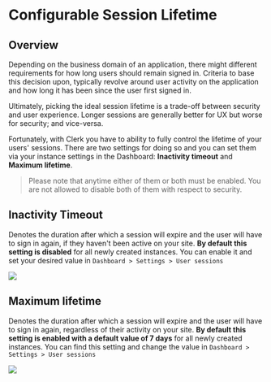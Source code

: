 # Configurable Session Lifetime

## Overview

Depending on the business domain of an application, there might different requirements for how long users should remain signed in. Criteria to base this decision upon, typically revolve around user activity on the application and how long it has been since the user first signed in.

Ultimately, picking the ideal session lifetime is a trade-off between security and user experience. Longer sessions are generally better for UX but worse for security; and vice-versa.

Fortunately, with Clerk you have to ability to fully control the lifetime of your users' sessions. There are two settings for doing so and you can set them via your instance settings in the Dashboard: **Inactivity timeout** and **Maximum lifetime**.&#x20;

> Please note that anytime either of them or both must be enabled. You are not allowed to disable both of them with respect to security.

## Inactivity Timeout

Denotes the duration after which a session will expire and the user will have to sign in again, if they haven't been active on your site. **By default this setting is disabled** for all newly created instances. You can enable it and set your desired value in `Dashboard > Settings > User sessions`

![](../.gitbook/assets/session\_inactivity\_timeout.png)

## Maximum lifetime

Denotes the duration after which a session will expire and the user will have to sign in again, regardless of their activity on your site. **By default this setting is enabled with a default value of 7 days** for all newly created instances. You can find this setting and change the value in `Dashboard > Settings > User sessions`

![](../.gitbook/assets/session\_maximum\_lifetime.png)
